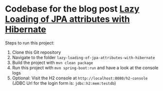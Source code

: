 # Codebase for the blog post [Lazy Loading of JPA attributes with Hibernate](https://rieckpil.de/how-to-lazy-loading-of-jpa-attributes-with-hibernate/)

Steps to run this project:

1. Clone this Git repository
2. Navigate to the folder `lazy-loading-of-jpa-attributes-with-hibernate`
3. Build the project with `mvn clean package`
4. Run this project with `mvn spring-boot:run` and have a look at the console logs
5. Optional: Visit the H2 console at `http://localhost:8080/h2-console` (JDBC Url for the login form is: `jdbc:h2:mem:testdb`)
